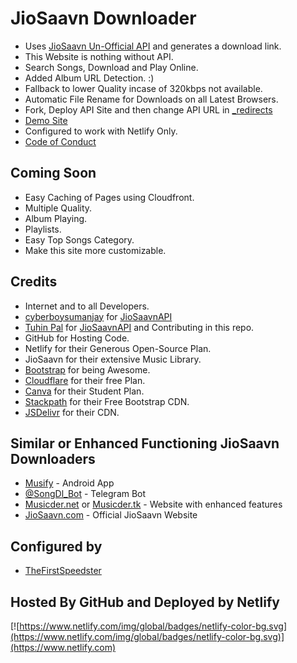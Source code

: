 # JioSaavn Downloader

* Uses [JioSaavn Un-Official API](https://github.com/cachecleanerjeet/JiosaavnAPI) and generates a download link.
* This Website is nothing without API.
* Search Songs, Download and Play Online.
* Added Album URL Detection. :)
* Fallback to lower Quality incase of 320kbps not available.
* Automatic File Rename for Downloads on all Latest Browsers.
* Fork, Deploy API Site and then change API URL in [_redirects](https://github.com/ParveenBhadooOfficial/Jio-Saavn-Downloader/blob/master/_redirects)
* [Demo Site](https://jiosaavn.ga)
* Configured to work with Netlify Only.
* [Code of Conduct](https://github.com/ParveenBhadooOfficial/Jio-Saavn-Downloader/blob/master/CODE_OF_CONDUCT.md)

## Coming Soon

* Easy Caching of Pages using Cloudfront.
* Multiple Quality.
* Album Playing.
* Playlists.
* Easy Top Songs Category.
* Make this site more customizable.

## Credits

* Internet and to all Developers.
* [cyberboysumanjay](https://github.com/cyberboysumanjay) for [JioSaavnAPI](https://github.com/cyberboysumanjay/JioSaavnAPI)
* [Tuhin Pal](https://github.com/cachecleanerjeet) for [JioSaavnAPI](https://github.com/cachecleanerjeet/JiosaavnAPI) and Contributing in this repo.
* GitHub for Hosting Code.
* Netlify for their Generous Open-Source Plan.
* JioSaavn for their extensive Music Library.
* [Bootstrap](https://getbootstrap.com) for being Awesome.
* [Cloudflare](https://cloudflare.com) for their free Plan.
* [Canva](https://canva.com) for their Student Plan.
* [Stackpath](https://stackpath.com) for their Free Bootstrap CDN.
* [JSDelivr](https://jsdelivr.com) for their CDN.

## Similar or Enhanced Functioning JioSaavn Downloaders

* [Musify](https://github.com/Harsh-23/Musify/releases) - Android App
* [@SongDl_Bot](https://telegram.dog/songdl_bot) - Telegram Bot
* [Musicder.net](https://musicder.net) or [Musicder.tk](https://musicder.tk) - Website with enhanced features
* [JioSaavn.com](https://jiosaavn.com) - Official JioSaavn Website

## Configured by

* [TheFirstSpeedster](https://l.telegram.ind.in/TheFirstSpeedster)

## Hosted By GitHub and Deployed by Netlify

[![https://www.netlify.com/img/global/badges/netlify-color-bg.svg](https://www.netlify.com/img/global/badges/netlify-color-bg.svg)](https://www.netlify.com)
